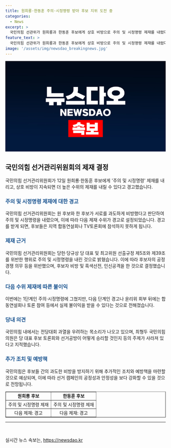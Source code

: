 ```yaml
---
title: 원희룡·한동훈 주의·시정명령 받아 후보 지위 도전 중
categories:
  - News
excerpt: >
  국민의힘 선관위가 원희룡과 한동훈 후보에게 상호 비방으로 주의 및 시정명령 제재를 내렸다. 이에 경고를 받게 되면 토론 참석이 제한될 수 있다. 선관위는 후보간 과도한 비방으로 당규 위반을 주장하며 제재를 내렸고, 이로써 향후 제재로 인한 불이익도 예상된다. 국민의힘 내부에서는 전당대회 과열 우려가 나오고 있으며, 국민의힘 의원은 후보들의 논란에 대해 우려를 표명했다.
feature_text: >
  국민의힘 선관위가 원희룡과 한동훈 후보에게 상호 비방으로 주의 및 시정명령 제재를 내렸다. 이에 경고를 받게 되면 토론 참석이 제한될 수 있다. 선관위는 후보간 과도한 비방으로 당규 위반을 주장하며 제재를 내렸고, 이로써 향후 제재로 인한 불이익도 예상된다. 국민의힘 내부에서는 전당대회 과열 우려가 나오고 있으며, 국민의힘 의원은 후보들의 논란에 대해 우려를 표명했다.
image: '/assets/img/newsdao_breakingnews.jpg'
---
```


<p><img src="/assets/img/newsdao_breakingnews.jpg" alt="pcversion 속보" /></p>

<h2 data-ke-size="size26">국민의힘 선거관리위원회의 제재 결정</h2>

<p data-ke-size="size16">국민의힘 선거관리위원회가 12일 원희룡·한동훈 후보에게 '주의 및 시정명령' 제재를 내리고, 상호 비방이 지속되면 더 높은 수위의 제재를 내릴 수 있다고 경고했습니다.</p>

<h3><b><span style="color: #1a5490;">주의 및 시정명령 제재에 대한 경고</span></b></h3>

<p data-ke-size="size16">국민의힘 선거관리위원회는 원 후보와 한 후보가 서로를 과도하게 비방했다고 판단하여 주의 및 시정명령을 내렸으며, 이에 따라 다음 제재 수위가 경고로 설정되었습니다. 경고를 받게 되면, 후보들은 지역 합동연설회나 TV토론회에 참석하지 못하게 됩니다.</p>

<h3><b><span style="color: #1a5490;">제재 근거</span></b></h3>

<p data-ke-size="size16">국민의힘 선거관리위원회는 당헌·당규상 당 대표 및 최고위원 선출규정 제5조와 제39조를 위반한 행위로 주의 및 시정명령을 내린 것으로 밝혔습니다. 이에 따라 후보자의 공정경쟁 의무 등을 위반했으며, 후보자 비방 및 흑색선전, 인신공격을 한 것으로 결정했습니다.</p>

<h3><b><span style="color: #1a5490;">다음 수위 제재에 따른 불이익</span></b></h3>

<p data-ke-size="size16">이번에는 1단계인 주의·시정명령에 그쳤지만, 다음 단계인 경고나 윤리위 회부 뒤에는 합동연설회나 토론 참여 등에서 실제 불이익을 받을 수 있다는 것으로 전해졌습니다.</p>

<h3><b><span style="color: #1a5490;">당내 의견</span></b></h3>

<p data-ke-size="size16">국민의힘 내에서는 전당대회 과열을 우려하는 목소리가 나오고 있으며, 최형두 국민의힘 의원은 당 대표 후보 토론회와 선거공방이 어떻게 승리할 것인지 등의 주제가 사라져 있다고 지적했습니다.</p>

<h3><b><span style="color: #1a5490;">추가 조치 및 예방책</span></b></h3>

<p data-ke-size="size16">국민의힘은 후보들 간의 과도한 비방을 방지하기 위해 추가적인 조치와 예방책을 마련할 것으로 예상되며, 이에 따라 선거 캠페인의 공정성과 안정성을 보다 강화할 수 있을 것으로 전망됩니다.</p>

<table style="width: 100%;" border="1">
<tbody>
<tr>
<td style="text-align: center; height: 17px;"><b>원희룡 후보</b></td>
<td style="text-align: center; height: 17px;"><b>한동훈 후보</b></td>
</tr>
<tr>
<td style="text-align: center; height: 17px;">주의 및 시정명령 제재</td>
<td style="text-align: center; height: 17px;">주의 및 시정명령 제재</td>
</tr>
<tr>
<td style="text-align: center; height: 17px;">다음 제재: 경고</td>
<td style="text-align: center; height: 17px;">다음 제재: 경고</td>
</tr>
</tbody>
</table>

<hr>

<p data-ke-size="size16">&nbsp;</p>
실시간 뉴스 속보는, <a href="https://newsdao.kr" rel="dofollow">https://newsdao.kr</a>


